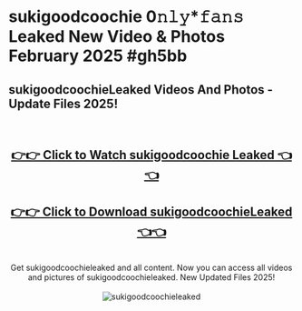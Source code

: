 # sukigoodcoochie 0𝚗𝚕𝚢*𝚏𝚊𝚗𝚜 Leaked New Video & Photos February 2025 #gh5bb

<h2>sukigoodcoochieLeaked Videos And Photos - Update Files 2025!</h2>
<br>
<div align="center">
<h2><a href="https://mediaupload.pro?title=sukigoodcoochie&ref=11F" rel="nofollow">👉👉 Click to Watch sukigoodcoochie Leaked 👈👈</a></h2>
<h2><a href="https://mediaupload.pro?title=sukigoodcoochie&ref=11F" rel="nofollow">👉👉 Click to Download sukigoodcoochieLeaked 👈👈</a></h2>
<br>
Get sukigoodcoochieleaked and all content. Now you can access all videos and pictures of sukigoodcoochieleaked. New Updated Files 2025!
<br>
<br>
<a href="https://mediaupload.pro?title=sukigoodcoochie&ref=11F" rel="nofollow" data-target="animated-image.originalLink"><img src="https://i.ibb.co/Gkj2r4b/banner.png" alt="sukigoodcoochieleaked" style="max-width: 100%; display: inline-block;" data-target="animated-image.originalImage"></a>
</div>
<br>

